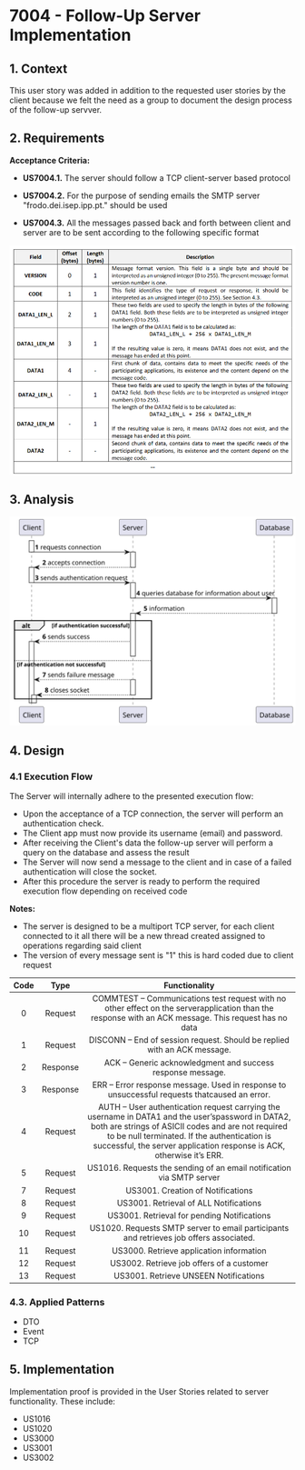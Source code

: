 # 7004 - Follow-Up Server Implementation

## 1. Context

This user story was added in addition to the requested user stories by the client because we felt the need as a group to document the design process of the follow-up servver.

## 2. Requirements

**Acceptance Criteria:**

- **US7004.1.** The server should follow a TCP client-server based protocol

- **US7004.2.** For the purpose of sending emails the SMTP server "frodo.dei.isep.ipp.pt." should be used

- **US7004.3.** All the messages passed back and forth between client and server are to be sent according to the following specific format

![Message Formats](Message_Format.png)

## 3. Analysis

![Authentication](SSD-Authentication.svg)

## 4. Design

### 4.1 Execution Flow

The Server will internally adhere to the presented execution flow:

- Upon the acceptance of a TCP connection, the server will perform an authentication check.
- The Client app must now provide its username (email) and password.
- After receiving the Client's data the follow-up server will perform a query on the database and assess the result
- The Server will now send a message to the client and in case of a failed authentication will close the socket.
- After this procedure the server is ready to perform the required execution flow depending on received code


**Notes:**
- The server is designed to be a multiport TCP server, for each client connected to it all there will be a new thread created assigned to operations regarding said client
- The version of every message sent is "1" this is hard coded due to client request

| Code |   Type   |                                                                                                                                  Functionality                                                                                                                                   |
|:----:|:--------:|:--------------------------------------------------------------------------------------------------------------------------------------------------------------------------------------------------------------------------------------------------------------------------------:|
|  0   | Request  |                                                               COMMTEST – Communications test request with no other effect on the serverapplication than the response with an ACK message. This request has no data                                                               |
|  1   | Request  |                                                                                                     DISCONN – End of session request. Should be replied with an ACK message.                                                                                                     |
|  2   | Response |                                                                                                            ACK – Generic acknowledgment and success response message.                                                                                                            |
|  3   | Response |                                                                                           ERR – Error response message. Used in response to unsuccessful requests thatcaused an error.                                                                                           |
|  4   | Request  | AUTH – User authentication request carrying the username in DATA1 and the user’spassword in DATA2, both are strings of ASICII codes and are not required to be null terminated. If the authentication is successful, the server application response is ACK, otherwise it’s ERR. |
|  5   | Request  |                                                                                                      US1016. Requests the sending of an email notification via SMTP server                                                                                                       |
|  7   | Request  |                                                                                                                        US3001. Creation of Notifications                                                                                                                         |
|  8   | Request  |                                                                                                                      US3001. Retrieval of ALL Notifications                                                                                                                      |
|  9   | Request  |                                                                                                                   US3001. Retrieval for pending Notifications                                                                                                                    |
|  10  | Request  |                                                                                             US1020. Requests SMTP server to email participants and retrieves job offers associated.                                                                                              |
|  11  | Request  |                                                                                                                     US3000. Retrieve application information                                                                                                                     |
|  12  | Request  |                                                                                                                    US3002. Retrieve job offers of a customer                                                                                                                     |
|  13  | Request  |                                                                                                                      US3001. Retrieve UNSEEN Notifications                                                                                                                       |


### 4.3. Applied Patterns

- DTO
- Event
- TCP

## 5. Implementation

Implementation proof is provided in the User Stories related to server functionality. These include:

- US1016
- US1020
- US3000
- US3001
- US3002

